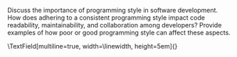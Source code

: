 Discuss the importance of programming style in software development. How does adhering to a consistent programming style impact code readability, maintainability, and collaboration among developers? Provide examples of how poor or good programming style can affect these aspects.

\TextField[multiline=true, width=\linewidth, height=5em]{}